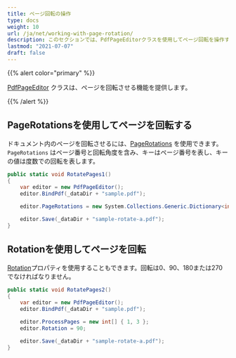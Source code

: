 ```yaml
---
title: ページ回転の操作
type: docs
weight: 10
url: /ja/net/working-with-page-rotation/
description: このセクションでは、PdfPageEditorクラスを使用してページ回転を操作する方法を説明します。
lastmod: "2021-07-07"
draft: false
---
```


{{% alert color="primary" %}}

[PdfPageEditor](https://reference.aspose.com/pdf/net/aspose.pdf.facades/pdfpageeditor) クラスは、ページを回転させる機能を提供します。

{{% /alert %}}

## PageRotationsを使用してページを回転する

ドキュメント内のページを回転させるには、[PageRotations](https://reference.aspose.com/pdf/net/aspose.pdf.facades/pdfpageeditor/properties/pagerotations) を使用できます。
`PageRotations` はページ番号と回転角度を含み、キーはページ番号を表し、キーの値は度数での回転を表します。

```csharp
public static void RotatePages1()
{
    var editor = new PdfPageEditor();
    editor.BindPdf(_dataDir + "sample.pdf");

    editor.PageRotations = new System.Collections.Generic.Dictionary<int, int> { { 1, 90 }, { 2, 180 }, { 3,270 } };

    editor.Save(_dataDir + "sample-rotate-a.pdf");
}
```

## Rotationを使用してページを回転

[Rotation](https://reference.aspose.com/pdf/net/aspose.pdf.facades/pdfpageeditor/properties/rotation)プロパティを使用することもできます。回転は0、90、180または270でなければなりません。

```csharp
public static void RotatePages2()
{
    var editor = new PdfPageEditor();
    editor.BindPdf(_dataDir + "sample.pdf");

    editor.ProcessPages = new int[] { 1, 3 };
    editor.Rotation = 90;

    editor.Save(_dataDir + "sample-rotate-a.pdf");
}
```